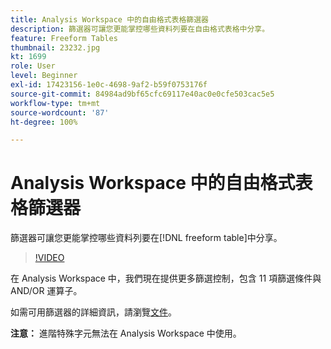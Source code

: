 ```yaml
---
title: Analysis Workspace 中的自由格式表格篩選器
description: 篩選器可讓您更能掌控哪些資料列要在自由格式表格中分享。
feature: Freeform Tables
thumbnail: 23232.jpg
kt: 1699
role: User
level: Beginner
exl-id: 17423156-1e0c-4698-9af2-b59f0753176f
source-git-commit: 84984ad9bf65cfc69117e40ac0e0cfe503cac5e5
workflow-type: tm+mt
source-wordcount: '87'
ht-degree: 100%

---
```


# Analysis Workspace 中的自由格式表格篩選器

篩選器可讓您更能掌控哪些資料列要在[!DNL freeform table]中分享。

>[!VIDEO](https://video.tv.adobe.com/v/23232/?quality=12&learn=on)

在 Analysis Workspace 中，我們現在提供更多篩選控制，包含 11 項篩選條件與 AND/OR 運算子。

如需可用篩選器的詳細資訊，請瀏覽[文件](https://experienceleague.adobe.com/docs/analytics-platform/using/cja-workspace/visualizations/freeform-table/pagination-filtering-sorting.html#cja-workspace?lang=en)。

**注意：** 進階特殊字元無法在 Analysis Workspace 中使用。

